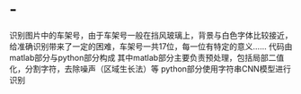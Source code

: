 # -
识别图片中的车架号，由于车架号一般在挡风玻璃上，背景与白色字体比较接近，给准确识别带来了一定的困难，车架号一共17位，每一位有特定的意义……
代码由matlab部分与python部分构成
其中matlab部分主要负责预处理，包括局部二值化，分割字符，去除噪声（区域生长法）等
python部分使用字符串CNN模型进行识别
